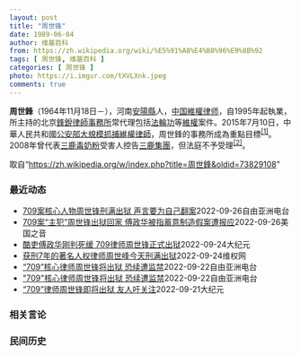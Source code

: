 ```yaml
---
layout: post
title: "周世锋"
date: 1989-06-04
author: 维基百科
from: https://zh.wikipedia.org/wiki/%E5%91%A8%E4%B8%96%E9%8B%92
tags: [ 周世锋, 维基百科 ]
categories: [ 周世锋 ]
photo: https://i.imgur.com/tXVLXnk.jpeg
comments: true
---
```

<div class="mw-parser-output">
<p><b>周世鋒</b>（1964年11月18日<span class="useeditintro" title="Template:BLP editintro">－</span>），河南<a href="/wiki/%E5%AE%89%E9%98%B3%E5%8E%BF" title="安阳县">安陽縣</a>人，<a href="/wiki/%E4%B8%AD%E5%8D%8E%E4%BA%BA%E6%B0%91%E5%85%B1%E5%92%8C%E5%9B%BD" title="中华人民共和国">中国</a><a href="/wiki/%E7%B6%AD%E6%AC%8A%E5%BE%8B%E5%B8%AB" class="mw-redirect" title="維權律師">維權律师</a>，自1995年起執業，所主持的北京<a href="/wiki/%E9%94%8B%E9%94%90%E5%BE%8B%E5%B8%88%E4%BA%8B%E5%8A%A1%E6%89%80" title="锋锐律师事务所">鋒銳律師事務所</a>常代理包括<a href="/wiki/%E6%B3%95%E8%BC%AA%E5%8A%9F" class="mw-redirect" title="法輪功">法輪功</a>等<a href="/wiki/%E7%B6%AD%E6%AC%8A" class="mw-redirect" title="維權">維權</a>案件。2015年7月10日，中華人民共和國<a href="/wiki/%E5%85%AC%E5%AE%89%E9%83%A8" class="mw-disambig" title="公安部">公安部</a><a href="/wiki/%E4%B8%AD%E5%9C%8B710%E3%80%8C%E7%B6%AD%E6%AC%8A%E5%BE%8B%E5%B8%AB%E3%80%8D%E5%A4%A7%E6%8A%93%E6%8D%95%E4%BA%8B%E4%BB%B6" class="mw-redirect" title="中國710「維權律師」大抓捕事件">大規模抓捕維權律師</a>，周世鋒的事務所成為重點目標<sup id="cite_ref-BBC0711_1-0" class="reference"><a href="#cite_note-BBC0711-1">[1]</a></sup>。2008年曾代表<a href="/wiki/2008%E5%B9%B4%E4%B8%AD%E5%9B%BD%E5%A5%B6%E5%88%B6%E5%93%81%E6%B1%A1%E6%9F%93%E4%BA%8B%E4%BB%B6" title="2008年中国奶制品污染事件">三鹿毒奶粉</a>受害人控告<a href="/wiki/%E4%B8%89%E9%B9%BF%E9%9B%86%E5%9B%A2" title="三鹿集团">三鹿集團</a>，但法庭不予受理<sup id="cite_ref-2" class="reference"><a href="#cite_note-2">[2]</a></sup>。
</p>
</div><noscript><img src="//zh.wikipedia.org/wiki/Special:CentralAutoLogin/start?type=1x1" alt="" title="" width="1" height="1" style="border: none; position: absolute;"></noscript>
<div class="printfooter" data-nosnippet="">取自“<a dir="ltr" href="https://zh.wikipedia.org/w/index.php?title=周世鋒&amp;oldid=73829108">https://zh.wikipedia.org/w/index.php?title=周世鋒&amp;oldid=73829108</a>”</div><div id="recent-news"><h3>最近动态</h3><ul><li><a href="https://nodebe4.github.io/waimei/2022-09-26/709%E6%A1%88%E6%A0%B8%E5%BF%83%E4%BA%BA%E7%89%A9%E5%91%A8%E4%B8%96%E9%94%8B%E5%88%91%E6%BB%A1%E5%87%BA%E7%8B%B1-%E5%A3%B0%E8%A8%80%E8%A6%81%E4%B8%BA%E8%87%AA%E5%B7%B1%E7%BF%BB%E6%A1%88" title="709案核心人物周世锋刑满出狱 声言要为自己翻案—— 中国709案核心人物，前北京锋锐律师事务所主任周世锋9月24日刑满获释，目前在北京家中接受隔离。六年前公开受审时，周世峰认罪悔罪，又说审讯公...">709案核心人物周世锋刑满出狱 声言要为自己翻案</a><time>2022-09-26</time><a class="tag">自由亚洲电台</a></li>
<li><a href="https://nodebe4.github.io/waimei/2022-09-26/709%E6%A1%88-%E4%B8%BB%E7%8A%AF-%E5%91%A8%E4%B8%96%E9%94%8B%E5%87%BA%E7%8B%B1%E5%9B%9E%E5%AE%B6-%E5%82%85%E6%94%BF%E5%8D%8E%E8%A2%AB%E6%8C%87%E8%93%84%E6%84%8F%E5%88%B6%E9%80%A0%E5%81%87%E6%A1%88%E9%81%AD%E6%8A%A5%E5%BA%94" title="709案“主犯”周世锋出狱回家 傅政华被指蓄意制造假案遭报应—— Mon, 26 Sep 2022 12:47:06 GMT 原中国司法部长傅政华（左）与原北京锋锐律师事务所主任周世锋曾是北京大...">709案“主犯”周世锋出狱回家 傅政华被指蓄意制造假案遭报应</a><time>2022-09-26</time><a class="tag">美国之音</a></li>
<li><a href="https://nodebe4.github.io/waimei/2022-09-24/%E9%85%B7%E5%90%8F%E5%82%85%E6%94%BF%E5%8D%8E%E5%88%9A%E5%88%A4%E6%AD%BB%E7%BC%93-709%E5%BE%8B%E5%B8%88%E5%91%A8%E4%B8%96%E9%94%8B%E6%AD%A3%E5%BC%8F%E5%87%BA%E7%8B%B1" title="酷吏傅政华刚判死缓 709律师周世锋正式出狱—— 【大纪元2022年09月24日讯】（大纪元记者李韵、洪宁采访报导）9月24日，作为709案件中判刑最长的北京锋锐律所主任周世锋刑满出狱。巧合的是...">酷吏傅政华刚判死缓 709律师周世锋正式出狱</a><time>2022-09-24</time><a class="tag">大纪元</a></li>
<li><a href="https://nodebe4.github.io/waimei/2022-09-24/%E8%8E%B7%E5%88%917%E5%B9%B4%E7%9A%84%E8%91%97%E5%90%8D%E4%BA%BA%E6%9D%83%E5%BE%8B%E5%B8%88%E5%91%A8%E4%B8%96%E5%B3%B0%E4%BB%8A%E5%A4%A9%E5%88%91%E6%BB%A1%E5%87%BA%E7%8B%B1" title="获刑7年的著名人权律师周世峰今天刑满出狱—— （维权网信息中心报道）2022年9月24日，本网获悉获刑7年的著名人权律师周世峰今天刑满出狱。周世锋先生目前已经回到北京的家中，他非常想念朋友们。 ...">获刑7年的著名人权律师周世峰今天刑满出狱</a><time>2022-09-24</time><a class="tag">维权网</a></li>
<li><a href="https://nodebe4.github.io/waimei/2022-09-22/709-%E6%A0%B8%E5%BF%83%E5%BE%8B%E5%B8%88%E5%91%A8%E4%B8%96%E9%94%8B%E5%B0%86%E5%87%BA%E7%8B%B1-%E6%81%90%E7%BB%AD%E9%81%AD%E7%9B%91%E7%A6%81" title="“709”核心律师周世锋将出狱 恐续遭监禁—— 因“颠覆国家政权罪”被判监七年的中国维权律师周世锋预计本周刑满。外界相信，过去定居于北京的周世锋会被安排返回河南家乡，基于他被当局视为“709事件...">“709”核心律师周世锋将出狱 恐续遭监禁</a><time>2022-09-22</time><a class="tag">自由亚洲电台</a></li>
<li><a href="https://nodebe4.github.io/waimei/2022-09-22/709-%E6%A0%B8%E5%BF%83%E5%BE%8B%E5%B8%88%E5%91%A8%E4%B8%96%E9%94%8B%E5%B0%86%E5%87%BA%E7%8B%B1-%E6%81%90%E7%BB%AD%E9%81%AD%E7%9B%91%E7%A6%81" title="“709”核心律师周世锋将出狱 恐续遭监禁—— 因“颠覆国家政权罪”被判监七年的中国维权律师周世锋预计本周刑满。外界相信，过去定居于北京的周世锋会被安排返回河南家乡，基于他被当局视为“709事件...">"709"核心律师周世锋将出狱 恐续遭监禁</a><time>2022-09-22</time><a class="tag">自由亚洲电台</a></li>
<li><a href="https://nodebe4.github.io/waimei/2022-09-21/709-%E5%BE%8B%E5%B8%88%E5%91%A8%E4%B8%96%E9%94%8B%E5%8D%B3%E5%B0%86%E5%87%BA%E7%8B%B1-%E5%8F%8B%E4%BA%BA%E5%90%81%E5%85%B3%E6%B3%A8" title="“709”律师周世锋即将出狱 友人吁关注—— 【大纪元2022年09月20日讯】（大纪元记者洪宁报导）前北京锋锐律师事务所创办人周世锋在当局制造的709大抓捕案中，被以“颠覆国家政权罪”判刑七年...">“709”律师周世锋即将出狱 友人吁关注</a><time>2022-09-21</time><a class="tag">大纪元</a></li>
</ul></div><div id="open-opinion"><h3>相关言论</h3><ul></ul></div><div id="mjls-record"><h3>民间历史</h3><ul></ul></div>